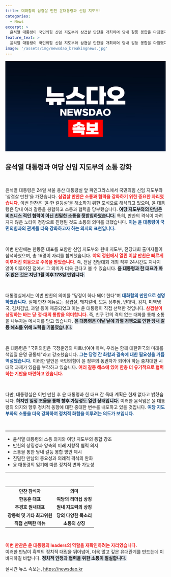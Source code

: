 ```yaml
---
title: 대화합의 삼겹살 만찬 윤대통령과 신임 지도부!
categories:
  - News
excerpt: >
  윤석열 대통령이 국민의힘 신임 지도부와 삼겹살 만찬을 개최하며 당내 갈등 봉합을 다짐했다. 소통과 협력 강화를 강조한 윤 대통령의 의도는 화합을 이끌어내는 데 있다. 국정운영의 파트너로서 결속을 다지는 이 자리, 과연 어떤 변화가 찾아올까?
feature_text: >
  윤석열 대통령이 국민의힘 신임 지도부와 삼겹살 만찬을 개최하며 당내 갈등 봉합을 다짐했다. 소통과 협력 강화를 강조한 윤 대통령의 의도는 화합을 이끌어내는 데 있다. 국정운영의 파트너로서 결속을 다지는 이 자리, 과연 어떤 변화가 찾아올까?
image: '/assets/img/newsdao_breakingnews.jpg'
---
```


<p><img src="/assets/img/newsdao_breakingnews.jpg" alt="flaretime 속보" /></p>

<h2 data-ke-size="size26">윤석열 대통령과 여당 신임 지도부의 소통 강화</h2>

<p data-ke-size="size16">&nbsp;</p>

<p>윤석열 대통령은 24일 서울 용산 대통령실 앞 파인그라스에서 국민의힘 신임 지도부와 '삼겹살 만찬'을 가졌습니다. <b><span style="color: #ee2323;">삼겹살 만찬은 소통과 협력을 강화하기 위한 중요한 자리였습니다.</span></b> 이번 만찬은 '윤·한 갈등설'을 해소하기 위한 포석으로 해석되고 있으며, 윤 대통령은 당내 여러 갈등을 봉합하고 소통과 협력을 당부했습니다. <b><span style="background-color: #21538527;">여당 지도부와의 만남은 비즈니스 적인 협력이 아닌 친밀한 소통을 뒷받침하였습니다.</span></b> 특히, 만찬의 격식이 차려지지 않은 노타이 정장으로 진행된 것도 소통의 의미를 더했습니다. <b><span style="color: #1a5490;">이는 윤 대통령이 국민의힘과의 관계를 더욱 강화하고자 하는 의지의 표현입니다.</span></b></p>

<p data-ke-size="size16">&nbsp;</p>

<p>이번 만찬에는 한동훈 대표를 포함한 신임 지도부와 원내 지도부, 전당대회 출마자들이 참석하였으며, 총 16명이 자리를 함께했습니다. <b><span style="color: #ee2323;">야외 정원에서 열린 이날 만찬은 빠르게 이루어진 회동으로 주목을 받았습니다.</span></b> 즉, 전날 전당대회 개최 직후 24시간도 지나지 않아 이루어진 점에서 그 의미가 더욱 깊다고 볼 수 있습니다. <b><span style="background-color: #21538527;">윤 대통령과 한 대표가 마주 앉은 것은 지난 1월 이후 178일 만입니다.</span></b></p>

<p data-ke-size="size16">&nbsp;</p>

<p>대통령실에서는 이번 만찬의 의미를 "당정이 하나 돼야 한다"며 <b><span style="color: #1a5490;">대화합의 만찬으로 설명하였습니다.</span></b> 실제 만찬 메뉴로는 삼겹살, 돼지갈비, 모둠 상추쌈, 빈대떡, 김치, 미역냉국, 김치김밥, 과일 등이 제공되었고 이는 윤 대통령이 직접 선택한 것입니다. <b><span style="color: #ee2323;">삼겹살이 상징하는 바는 당·정·대의 통합을 의미합니다.</span></b> 즉, 친구 간의 격의 없는 대화를 통해 소통을 나누자는 메시지를 담고 있습니다. <b><span style="background-color: #21538527;">윤 대통령은 이날 날에 과열 경쟁으로 인한 당내 갈등 해소를 위해 노력을 기울였습니다.</span></b></p>

<p data-ke-size="size16">&nbsp;</p>

<p>윤 대통령은 "국민의힘은 국정운영의 파트너여야 하며, 우리는 함께 대한민국의 미래를 책임질 운명 공동체"라고 강조했습니다. <b><span style="color: #1a5490;">그는 당정 간 화합과 결속에 대한 필요성을 거듭 역설했습니다.</span></b> 이러한 발언은 국민의힘이 윤 정부의 동반자가 되어야 하는 중차대한 시대적 과제가 있음을 부각하고 있습니다. <b><span style="color: #ee2323;">여러 갈등 해소에 있어 한층 더 유기적으로 협력하는 기반을 마련하고 있습니다.</span></b></p>

<p data-ke-size="size16">&nbsp;</p>

<p>다만, 대통령실은 이번 만찬 후 윤 대통령과 한 대표 간 독대 계획은 현재 없다고 밝혔습니다. <b><span style="background-color: #21538527;">하지만 일정 조율을 통해 향후 가능성도 열린 상태입니다.</span></b> 이러한 움직임은 윤 대통령의 의지와 향후 정치적 동향에 대한 중대한 변수를 내포하고 있을 것입니다. <b><span style="color: #1a5490;">여당 지도부와의 소통을 더욱 강화하여 정치적 화합을 이루려는 의도가 보입니다.</span></b></p>

<p data-ke-size="size16">&nbsp;</p>

<hr>

<ul>
 <li>윤석열 대통령의 소통 의지와 여당 지도부의 통합 강조</li>
 <li>만찬의 상징성과 양측의 미래 지향적 협력 의지</li>
 <li>소통을 통한 당내 갈등 봉합 방안 제시</li>
 <li>친밀한 만남의 중요성과 의례적 격식의 완화</li>
 <li>윤 대통령의 임기에 따른 정치적 변화 가능성</li>
</ul>

<hr>

<p data-ke-size="size16">&nbsp;</p>

<table>
  <tr>
    <td style="text-align: center; height: 17px;"><b>만찬 참석자</b></td>
    <td style="text-align: center; height: 17px;"><b>의미</b></td>
  </tr>
  <tr>
    <td style="text-align: center; height: 17px;"><b>한동훈 대표</b></td>
    <td style="text-align: center; height: 17px;"><b>여당의 리더십 상징</b></td>
  </tr>
  <tr>
    <td style="text-align: center; height: 17px;"><b>추경호 원내대표</b></td>
    <td style="text-align: center; height: 17px;"><b>원내 지도력의 상징</b></td>
  </tr>
  <tr>
    <td style="text-align: center; height: 17px;"><b>장동혁 및 기타 최고위원</b></td>
    <td style="text-align: center; height: 17px;"><b>당의 다양한 목소리</b></td>
  </tr>
  <tr>
    <td style="text-align: center; height: 17px;"><b>직접 선택한 메뉴</b></td>
    <td style="text-align: center; height: 17px;"><b>소통의 상징</b></td>
  </tr>
</table>

<p data-ke-size="size16">&nbsp;</p> 

<p><b><span style="color: #ee2323;">이번 만찬은 윤 대통령의 leaders의 역할을 재확인하려는 자리였습니다.</span></b><br> 이러한 만남이 흑백의 정치적 대립을 뛰어넘어, 더욱 많고 깊은 유대관계를 만드는데 이바지하길 바랍니다. <b><span style="background-color: #21538527;">정치적 안정과 협력을 위한 소통이 절실합니다.</span></b></p>
실시간 뉴스 속보는, <a href="https://newsdao.kr" rel="dofollow">https://newsdao.kr</a>


